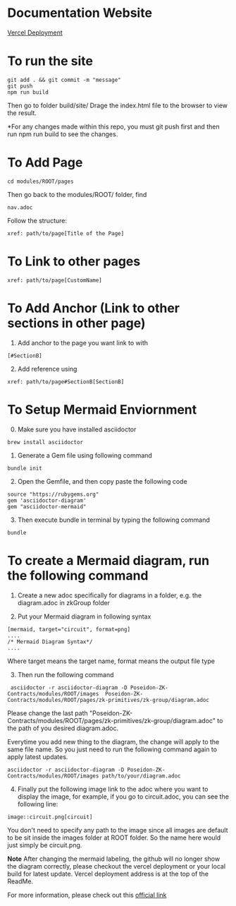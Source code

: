 # Documentation Website
[Vercel Deployment](https://docs-p0xeidon-xyz.vercel.app/)

# To run the site
```
git add . && git commit -m "message"
git push
npm run build
```
Then go to folder build/site/
Drage the index.html file to the browser to view the result.

*For any changes made within this repo, you must git push first and then run npm run build to see the changes.

# To Add Page
```
cd modules/ROOT/pages
```
Then go back to the modules/ROOT/ folder, find
```
nav.adoc
```
Follow the structure:
```
xref: path/to/page[Title of the Page]
```

# To Link to other pages

```
xref: path/to/page[CustomName]
```

# To Add Anchor (Link to other sections in other page)
1. Add anchor to the page you want link to with
```
[#SectionB]
```
2. Add reference using 
```
xref: path/to/page#SectionB[SectionB]
```

# To Setup Mermaid Enviornment 
0. Make sure you have installed asciidoctor
```
brew install asciidoctor
```
1. Generate a Gem file using following command
```
bundle init 
```
2. Open the Gemfile, and then copy paste the following code
```
source "https://rubygems.org"
gem 'asciidoctor-diagram'
gem "asciidoctor-mermaid"
```
3. Then execute bundle in terminal by typing the following command
```
bundle
```

# To create a Mermaid diagram, run the following command
1. Create a new adoc specifically for diagrams in a folder, e.g. the diagram.adoc in zkGroup folder

2. Put your Mermaid diagram in following syntax 

```
[mermaid, target="circuit", format=png]
....
/* Mermaid Diagram Syntax*/
....

```

Where target means the target name, format means the output file type

3. Then run the following command
```
 asciidoctor -r asciidoctor-diagram -D Poseidon-ZK-Contracts/modules/ROOT/images  Poseidon-ZK-Contracts/modules/ROOT/pages/zk-primitives/zk-group/diagram.adoc
```
Please change the last path "Poseidon-ZK-Contracts/modules/ROOT/pages/zk-primitives/zk-group/diagram.adoc" to the path of you desired diagram.adoc.

Everytime you add new thing to the diagram, the change will apply to the same file name. So you just need to run the following command again to apply latest updates.
```
asciidoctor -r asciidoctor-diagram -D Poseidon-ZK-Contracts/modules/ROOT/images path/to/your/diagram.adoc
```

4. Finally put the following image link to the adoc where you want to display the image, for example, if you go to circuit.adoc, you can see the following line:

```
image::circuit.png[circuit]
```
You don't need to specify any path to the image since all images are default to be sit inside the images folder at ROOT folder. So the name here would just simply be circuit.png.

**Note** 
After changing the mermaid labeling, the github will no longer show the diagram correctly, please checkout the vercel deployment or your local build for latest update. Vercel deployment address is at the top of the ReadMe.

For more information, please check out this [official link](https://docs.asciidoctor.org/diagram-extension/latest/#generating-a-diagram-from-a-terminal)


